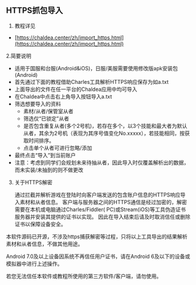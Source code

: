 ## HTTPS抓包导入

1. 教程详见

- [https://chaldea.center/zh/import_https.html](https://chaldea.center/zh/import_https.html)

2.简要说明

- 适用于国服和台服(Android&iOS)，日服/美服需要使用修改版apk安装包(Android)
- 首先通过下面的教程借助Charles工具解析HTTPS响应保存为如a.txt
- 上面导出的文件在任一平台的Chaldea应用中均可导入
- 在Chaldea中点击右上角导入按钮导入a.txt
- 筛选想要导入的资料
    - 素材/从者/保管室从者
    - 筛选仅“已锁定”从者
    - 是否包含重复从者(多个2号机)，若存在多个，以3个技能和最大者为默认从者，其余为2号机（表现为其序号值变化No.xxxxx），若技能相同，按获取时间排序。
    - 点击单个从者可进行忽略/添加
- 最终点击“导入”到当前账户
- 注意：考虑到同学们会规划未来待抽从者，因此导入时仅覆盖解析出的数据，而未实装/未抽到的则不做更改

3. 关于HTTPS解密

   通过拦截并解析游戏在登陆时向客户端发送的包含账户信息的HTTPS响应导入素材和从者信息。 客户端与服务器之间的HTTPS通信是经过加密的，解密需要在本机或电脑通过Charles/Fiddler(
   PC)或Stream(iOS)等工具伪造证书服务器并安装其提供的证书以实现。 因此在导入结束后请及时取消信任或删除证书以保障设备安全。

本软件源码已开源，不涉及https捕获解密等过程，只将以上工具导出的结果解析素材和从者信息，不做其他用途。

Android 7.0及以上设备因系统不再信任用户证书，请在Android 6及以下的设备或模拟器中进行上述操作。

若您无法信任本软件或教程所使用的第三方软件/客户端，请勿使用。
